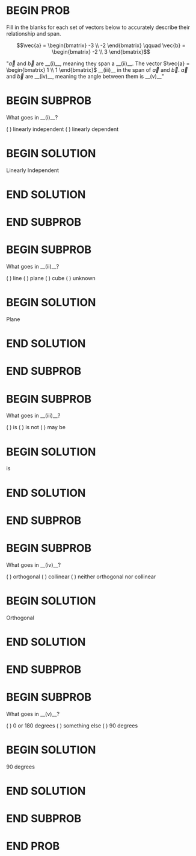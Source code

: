 # BEGIN PROB

Fill in the blanks for each set of vectors below to accurately describe their relationship and span.

$$\vec{a} = \begin{bmatrix} -3 \\ -2 \end{bmatrix} \qquad \vec{b} = \begin{bmatrix} -2 \\ 3 \end{bmatrix}$$

"$\vec{a}$ and $\vec{b}$ are  \_\_(i)\_\_, meaning they span a  \_\_(ii)\_\_. The vector  $\vec{a} = \begin{bmatrix} 1 \\ 1 \end{bmatrix}$  \_\_(iii)\_\_ in the span of $\vec{a}$ and $\vec{b}$. $\vec{a}$ and $\vec{b}$ are  \_\_(iv)\_\_, meaning the angle between them is \_\_(v)\_\_"

# BEGIN SUBPROB

What goes in \_\_(i)\_\_?

( ) linearly independent
( ) linearly dependent

# BEGIN SOLUTION

Linearly Independent

# END SOLUTION

# END SUBPROB

# BEGIN SUBPROB

What goes in \_\_(ii)\_\_?

( ) line
( ) plane
( ) cube
( ) unknown

# BEGIN SOLUTION

Plane

# END SOLUTION

# END SUBPROB

# BEGIN SUBPROB

What goes in \_\_(iii)\_\_?

( ) is
( ) is not
( ) may be

# BEGIN SOLUTION

is

# END SOLUTION

# END SUBPROB

# BEGIN SUBPROB

What goes in \_\_(iv)\_\_?

( ) orthogonal
( ) collinear
( ) neither orthogonal nor collinear

# BEGIN SOLUTION

Orthogonal

# END SOLUTION

# END SUBPROB

# BEGIN SUBPROB

What goes in \_\_(v)\_\_?

( ) 0 or 180 degrees
( ) something else
( ) 90 degrees

# BEGIN SOLUTION

90 degrees

# END SOLUTION

# END SUBPROB

# END PROB